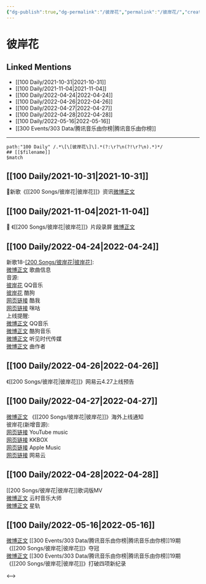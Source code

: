 ```yaml
---
{"dg-publish":true,"dg-permalink":"/彼岸花","permalink":"/彼岸花/","created":"2022-12-04T14:47:29.000+08:00","updated":"2023-04-10T15:40:02.346+08:00"}
---
```


# 彼岸花

## Linked Mentions
- [[100 Daily/2021-10-31\|2021-10-31]]
- [[100 Daily/2021-11-04\|2021-11-04]]
- [[100 Daily/2022-04-24\|2022-04-24]]
- [[100 Daily/2022-04-26\|2022-04-26]]
- [[100 Daily/2022-04-27\|2022-04-27]]
- [[100 Daily/2022-04-28\|2022-04-28]]
- [[100 Daily/2022-05-16\|2022-05-16]]
- [[300 Events/303 Data/腾讯音乐由你榜\|腾讯音乐由你榜]]


---

```expander
path:"100 Daily" /.*\[\[彼岸花\]\].*(?:\r?\n(?!\r?\n).*)*/
## [[$filename]]
$match
```
## [[100 Daily/2021-10-31\|2021-10-31]]
🌟新歌《[[200 Songs/彼岸花\|彼岸花]]》资讯[微博正文](https://m.weibo.cn/6466290670/4698485867416268)
## [[100 Daily/2021-11-04\|2021-11-04]]
💫 《[[200 Songs/彼岸花\|彼岸花]]》片段录屏 [微博正文](https://m.weibo.cn/6466290670/4699939059532935)
## [[100 Daily/2022-04-24\|2022-04-24]]
新歌18-[[200 Songs/彼岸花\|彼岸花]](电视剧《问天录》主题曲):  
[微博正文](https://m.weibo.cn/6466290670/4761569592347138) 歌曲信息  
音源:  
[彼岸花](https://weibo.cn/sinaurl?u=https%3A%2F%2Fc.y.qq.com%2Fbase%2Ffcgi-bin%2Fu%3F__%3DQzfOQW3OOCQR) QQ音乐  
[彼岸花](https://weibo.cn/sinaurl?u=https%3A%2F%2Ft4.kugou.com%2Fsong.html%3Fid%3D8Xavz4bzyV2) 酷狗  
[网页链接](https://weibo.cn/sinaurl?u=https%3A%2F%2Fm.kuwo.cn%2Fyinyue%2F217698020%3Ff%3Darphone%26t%3Dsinawb%26isstar%3D0) 酷我  
[网页链接](https://weibo.cn/sinaurl?u=http%3A%2F%2Fc.migu.cn%2F00engw%3Fifrom%3Dd7ee9f54366f1e02d4fb2ad2170ff3d3) 咪咕  
上线提醒:  
[微博正文](https://m.weibo.cn/2169129705/4761567424679300) QQ音乐  
[微博正文](https://m.weibo.cn/1665103091/4761567444336777) 酷狗音乐  
[微博正文](https://m.weibo.cn/5064650954/4761567436734672) 听见时代传媒  
[微博正文](https://m.weibo.cn/1278966382/4761725285437050) 曲作者
## [[100 Daily/2022-04-26\|2022-04-26]]
[](https://m.weibo.cn/5115715524/4762511147009358) 《[[200 Songs/彼岸花\|彼岸花]]》网易云4.27上线预告
## [[100 Daily/2022-04-27\|2022-04-27]]
[微博正文](https://m.weibo.cn/6562790546/4762804352977583) 《[[200 Songs/彼岸花\|彼岸花]]》海外上线通知  
彼岸花(新增音源):  
[网页链接](https://weibo.cn/sinaurl?u=https%3A%2F%2Fwww.youtube.com%2Fwatch%3Fv%3DrCP4pVLJeak) YouTube music  
[网页链接](https://weibo.cn/sinaurl?u=https%3A%2F%2Fwww.kkbox.com%2Ftw%2Ftc%2Fsong%2FKmXsXXP4R1boPcXkf0) KKBOX  
[网页链接](https://weibo.cn/sinaurl?u=https%3A%2F%2Fmusic.apple.com%2Ftw%2Falbum%2F%25E5%25BD%25BC%25E5%25B2%25B8%25E8%258A%25B1-%25E9%259B%25BB%25E8%25A6%2596%25E5%258A%2587-%25E5%2595%258F%25E5%25A4%25A9%25E9%258C%2584-%25E4%25B8%25BB%25E9%25A1%258C%25E6%259B%25B2-single%2F1620851236) Apple Music  
[网页链接](https://weibo.cn/sinaurl?u=https%3A%2F%2Fy.music.163.com%2Fm%2Fsong%3Fapp_version%3D8.7.35%26id%3D1941639510%26textid%3D23023%26uct%3DRnXWV%2BM9NpPOf2Fe4X6kMw%253D%253D) 网易云
## [[100 Daily/2022-04-28\|2022-04-28]]
[[200 Songs/彼岸花\|彼岸花]]歌词版MV  
[微博正文](https://m.weibo.cn/6509152617/4762963548834519) 云村音乐大师  
[微博正文](https://m.weibo.cn/6466290670/4763169375914648) 星轨
## [[100 Daily/2022-05-16\|2022-05-16]]
[微博正文](https://m.weibo.cn/6733257358/4769721583145630) [[300 Events/303 Data/腾讯音乐由你榜\|腾讯音乐由你榜]]19期《[[200 Songs/彼岸花\|彼岸花]]》夺冠  
[微博正文](https://m.weibo.cn/6733257358/4769847415933058) [[300 Events/303 Data/腾讯音乐由你榜\|腾讯音乐由你榜]]19期《[[200 Songs/彼岸花\|彼岸花]]》打破四项新纪录

<-->